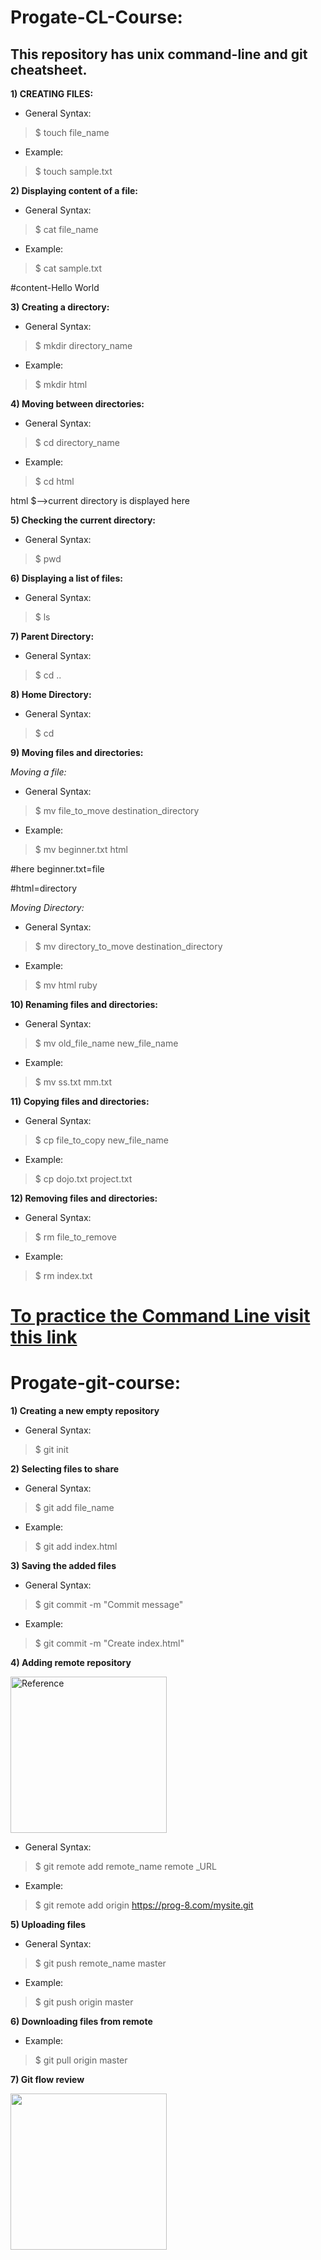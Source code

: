 # Progate-CL-Course:

## This repository has unix command-line and git cheatsheet.

**1) CREATING FILES:**

- General Syntax:

> $ touch file_name

- Example:

> $ touch sample.txt

**2) Displaying content of a file:**

- General Syntax:

> $ cat file_name

- Example:

> $ cat sample.txt

#content-Hello World

**3) Creating a directory:**

- General Syntax:

> $ mkdir directory_name

- Example:

> $ mkdir html

**4) Moving between directories:**

- General Syntax:

> $ cd directory_name

- Example:

> $ cd html

html $-->current directory is displayed here

**5) Checking the current directory:**

- General Syntax:

> $ pwd

**6) Displaying a list of files:**

- General Syntax:

> $ ls

**7) Parent Directory:**

- General Syntax:

> $ cd ..

**8) Home Directory:**

- General Syntax:

> $ cd

**9) Moving files and directories:**

*Moving a file:*

- General Syntax:

> $ mv file_to_move destination_directory

- Example:

> $ mv beginner.txt html

#here beginner.txt=file

#html=directory

*Moving Directory:*

- General Syntax:

> $ mv directory_to_move destination_directory

- Example:

> $ mv html ruby

**10) Renaming files and directories:**

- General Syntax:

> $ mv old_file_name new_file_name

- Example:

> $ mv ss.txt mm.txt

**11) Copying files and directories:**

- General Syntax:

> $ cp file_to_copy new_file_name

- Example:

> $ cp dojo.txt project.txt

**12) Removing files and directories:**

- General Syntax:

> $ rm file_to_remove

- Example:

> $ rm index.txt

# [To practice the Command Line visit this link](https://progate.com/commandline/study/1/13#/32)

# Progate-git-course:

**1) Creating a new empty repository**

- General Syntax:

> $ git init

**2) Selecting files to share**

- General Syntax:

> $ git add file_name

- Example:

> $ git add index.html

**3) Saving the added files**

- General Syntax:

> $ git commit -m "Commit message"

- Example:

> $ git commit -m "Create index.html"

**4) Adding remote repository**

<img src="https://lh3.googleusercontent.com/69cf8dWTmfWTrM794I4xOulxtN5MulzH1RlcbK9F_-XkFzg54GJGoApSdSLQ58-1s9iKBg=s116" height="250px" width="250px" alt="Reference">

- General Syntax:

> $ git remote add remote_name remote _URL

- Example:

> $ git remote add origin https://prog-8.com/mysite.git

**5) Uploading files**

- General Syntax:

> $ git push remote_name master

- Example:

> $ git push origin master

**6) Downloading files from remote**

- Example:

> $ git pull origin master

**7) Git flow review**

<img src="https://d2aj9sy12tbpym.cloudfront.net/progate/shared/images/slide/git/study/1/1505178675471.png" height="250px" width="250px">







